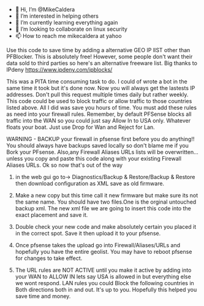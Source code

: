 - 👋 Hi, I’m @MikeCaldera
- 👀 I’m interested in helping others
- 🌱 I’m currently learning everything again
- 💞️ I’m looking to collaborate on linux security
- 📫 How to reach me mikecaldera at yahoo

Use this code to save time by adding a alternative GEO IP lIST other than PFBlocker. This is absolutely free! However, some people don't want their data sold to third parties so here's an alternative freeware list. Big thanks to IPdeny https://www.ipdeny.com/ipblocks/

This was a PITA time consuming task to do. I could of wrote a bot in the same time it took but it's done now. Now you will always get the lastests IP addresses. Don't pull this request multiple times daily but rather weekly. This code could be used to block traffic or allow traffic to those countries listed above. All I did was save you hours of time. You must add these rules as need into your firewall rules. Remember, by default PFSense blocks all traffic into the WAN so you could just say Allow In to USA only. Whatever floats your boat. Just use Drop for Wan and Reject for Lan. 

WARNING - BACKUP your firewall in pfsense first before you do anything!! You should always have backups saved locally so don't blame me if you Bork your PFsense. Also,any Firewall Aliases URLs lists will be overwritten... unless you copy and paste this code along with your existing Firewall Aliases URLs. Ok so now that's out of the way

1) in the web gui go to-> Diagnostics/Backup & Restore/Backup & Restore then download configuration as XML save as old firmware.

2) Make a new copy but this time call it new firmware but make sure its not the same name. You should have two files.One is the orginal untouched backup xml. The new xml file we are going to insert this code into the exact placement and save it.

3) Double check your new code and make absolutely certain you placed it in the correct spot. Save it then upload it to your pfsense.

4) Once pfsense takes the upload go into     Firewall/Aliases/URLs and hopefully you have the entire geolist. You may have to reboot pfsense for changes to take effect.

5) The URL rules are NOT ACTIVE until you make it active by adding into your WAN to ALLOW IN lets say USA is allowed in but everything else we wont respond. LAN rules you could Block the following countries in Both directions both in and out. It's up to you. Hopefully this helped you save time and money. 



